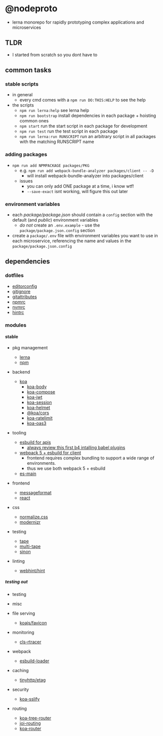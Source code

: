# @nodeproto
  - lerna monorepo for rapidly prototyping complex applications and microservices

## TLDR
  - I started from scratch so you dont have to

## common tasks
### stable scripts
  - in general
    - every cmd comes with a `npm run DO:THIS:HELP` to see the help
  - the scripts
    - `npm run lerna:help` see lerna help
    - `npm run bootstrap` install dependencies in each package + hoisting common ones
    - `npm start` run the start script in each package for development
    - `npm run test` run the test script in each package
    - `npm run lerna:run RUNSCRIPT` run an arbitrary script in all packages with the matching RUNSCRIPT name

### adding packages
  - `npm run add NPMPACKAGE packages/PKG`
    - e.g. `npm run add webpack-bundle-analyzer packages/client -- -D`
      - will install webpack-bundle-analyzer into packages/client
    - issues
      - you can only add ONE package at a time, i know wtf!
      - `--save-exact` isnt working, will figure this out later


### environment variables
  - each *package/package.json* should contain a `config` section with the default (and *public*) environment variables
    - *do not* create an `.env.example` - use the `package/package.json.config` section
  - create a `package/.env` file with environment variables you want to use in each microservice, referencing the name and values in the `package/package.json.config`


## dependencies
### dotfiles
  - [editorconfig](https://editorconfig.org/)
  - [gitignore](https://git-scm.com/docs/gitignore)
  - [gitattributes](https://git-scm.com/docs/gitattributes)
  - [npmrc](https://docs.npmjs.com/cli/v7/configuring-npm/npmrc)
  - [nvmrc](https://github.com/nvm-sh/nvm)
  - [hintrc](https://github.com/webhintio/hint/blob/main/packages/hint/docs/user-guide/configuring-webhint/summary.md)


### modules
#### stable
  - pkg management
    - [lerna](https://github.com/lerna/lerna/tree/main/commands)
    - [npm](npmjs.com/)

  - backend
    - [koa](https://koajs.com/#introduction)
      - [koa-body](https://github.com/koajs/koa-body/blob/9b00b40adbfc40a5f5f73efbc88108adf66bcf8b/index.js#L75)
      - [koa-compose](https://github.com/koajs/compose/blob/25568a36509fefc58914bc2a7600f787b16aa0df/index.js#L19)
      - [koa-jwt](https://github.com/koajs/jwt#example)
      - [koa-session](https://github.com/koajs/session#example)
      - [koa-helmet](https://github.com/venables/koa-helmet)
      - [@koa/cors](https://github.com/koajs/cors)
      - [koa-ratelimit](https://github.com/koajs/ratelimit)
      - [koa-oas3](https://github.com/atlassian/koa-oas3)


  - tooling
    - [esbuild for apis](https://esbuild.github.io)
      - [always review this first b4 intalling babel plugins](https://esbuild.github.io/content-types/#javascript)
    - [webpack 5 + esbuild for client](https://webpack.js.org/)
      - frontend requires complex bundling to support a wide range of environments.
      - thus we use both webpack 5 + esbuild
    - [es-main](https://github.com/tschaub/es-main/blob/main/test.js)

  - frontend
    - [messageformat](https://github.com//messageformat)
    - [react](https://reactjs.org)

  - css
    - [normalize.css](https://github.com/necolas/normalize.css/)
    - [modernizr](https://github.com/Modernizr/Modernizr)

  - testing
    - [tape](https://github.com/substack/tape)
    - [multi-tape](https://github.com/mattiash/node-multi-tape)
    - [sinon](https://sinonjs.org/)

  - linting
    - [webhint/hint](https://github.com/webhintio/hint)

##### testing out
  - testing

  - misc

  - file serving
    - [koajs/favicon](https://github.com/koajs/favicon)

  - monitoring
    - [cls-rtracer](https://github.com/puzpuzpuz/cls-rtracer)

  - webpack
    - [esbuild-loader](https://github.com/privatenumber/esbuild-loader)


  - caching
    - [tinyhttp/etag](https://github.com/talentlessguy/tinyhttp/blob/348e95e8cee63c0f03eea46495f26d863315e1f0/packages/etag/src/index.ts#L27)

  - security
    - [koa-sslify](https://github.com/turboMaCk/koa-sslify)

  - routing
    - [koa-tree-router](https://github.com/steambap/koa-tree-router)
    - [joi-routing](https://github.com/koajs/joi-router)
    - [koa-router](https://github.com/koajs/router/tree/master/lib)




